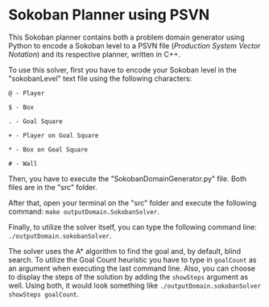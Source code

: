 # Sokoban Planner using PSVN

This Sokoban planner contains both a problem domain generator using Python to encode a Sokoban level to a PSVN file (<i>Production System Vector Notation</i>) and its respective planner, written in C++.

To use this solver, first you have to encode your Sokoban level in the "sokobanLevel" text file using the following characters:

```
@ - Player

$ - Box

. - Goal Square

+ - Player on Goal Square

* - Box on Goal Square

# - Wall
```
Then, you have to execute the "SokobanDomainGenerator.py" file. Both files are in the "src" folder.

After that, open your terminal on the "src" folder and execute the following command: `make outputDomain.SokobanSolver`.

Finally, to utilize the solver itself, you can type the following command line: `./outputDomain.sokobanSolver`.

The solver uses the A* algorithm to find the goal and, by default, blind search. To utilize the Goal Count heuristic you have to type in `goalCount` as an argument when executing the last command line. Also, you can choose to display the steps of the solution by adding the `showSteps` argument as well. Using both, it would look something like `./outputDomain.sokobanSolver showSteps goalCount`.
